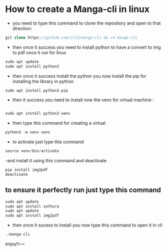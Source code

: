 
# How to create a Manga-cli in linux 

- you need to type this command to clone the repository and open to that direction:

```php
git clone https://github.com/stl3/manga-cli && cd manga-cli
```

- then once it success you need to install python to have a convert to img to pdf once it run for linux

```php
sudo apt update
sudo apt install python3

```

- then once it success install the python you now install the pip for installing the library in python

```php
sudo apt install python3-pip
```

- then it success you need to install now the venv for virtual machine :

```php

sudo apt install python3-venv

```

- then type this command for creating a virtual
```php
python3 -m venv venv

```

- to activate just type this command
```php
source venv/bin/activate

```

-and install it using this command and deactivate
```php
pip install img2pdf
deactivate
```

## to ensure it perfectly run just type this command

```php
sudo apt update
sudo apt install zathura
sudo apt update
sudo apt install img2pdf


```


- then once it sucess to install you now type this command to open it in cli
```php
./manga-cli
```

enjoy!!~~


